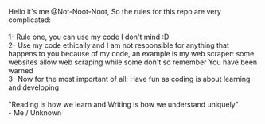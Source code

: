 Hello it's me @Not-Noot-Noot, So the rules for this repo are very complicated:<br />
<br />
1- Rule one, you can use my code I don't mind :D <br />
2- Use my code ethically and I am not responsible for anything that happens to you because of my code, an example is my web scraper: some websites allow web scraping while some don't so remember You have been warned<br />
3- Now for the most important of all: Have fun as coding is about learning and developing<br />
    <br/>"Reading is how we learn and Writing is how we understand uniquely"<br />
    	- Me / Unknown
